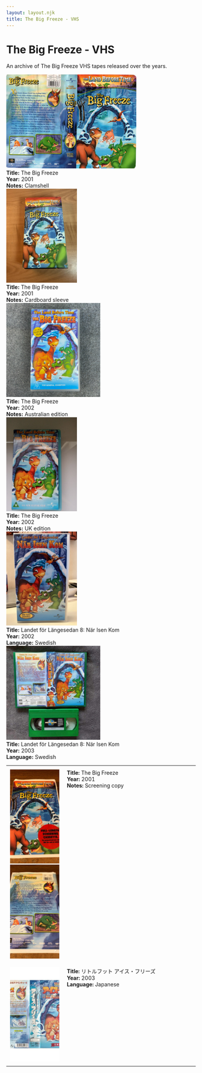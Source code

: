 ```yaml
---
layout: layout.njk
title: The Big Freeze - VHS
---
```


# The Big Freeze - VHS

An archive of The Big Freeze VHS tapes released over the years.

<div class="table-wrapper">
  <table>
  <div class="item-entry">
  <div class="item-image">
    
  </div>
  <div class="item-details">
    
  </div>
</div>

<tr id="lbt8-screener-147">
    <td style="width:30%; text-align: center; vertical-align:top; padding:10px;">
      <a href="/images/media/vhs/8/lbt8-screener.jpg" data-lightbox="books" data-title="The Big Freeze">
        <div class="img-box">
          <img src="/images/media/vhs/8/lbt8-screener.jpg" alt="The Big Freeze" style="height:250px; object-fit:cover;" / loading="lazy">
        </div>
      </a>
      <a href="/images/media/vhs/8/lbt8-screener2.jpg" data-lightbox="books" data-title="The Big Freeze">
        <div class="img-box">
          <img src="/images/media/vhs/8/lbt8-screener2.jpg" alt="The Big Freeze" style="height:250px; object-fit:cover;" / loading="lazy">
        </div>
      </a>
    </td>
    <td style="vertical-align:top; padding:10px;">
      <strong>Title:</strong> The Big Freeze<br/>
      <strong>Year:</strong> 2001<br/>
      <strong>Notes:</strong> Screening copy<br/>
    </td>
  </tr>


<div class="item-entry">
  <div class="item-image">
    <a href="/images/media/vhs/8/lbt8-english-clamshell.jpg" data-lightbox="books" data-title="The Big Freeze">
        <div class="img-box">
          <img src="/images/media/vhs/8/lbt8-english-clamshell.jpg" alt="The Big Freeze" style="height:250px; object-fit:cover;" / loading="lazy">
        </div>
      </a>
  </div>
  <div class="item-details">
    <strong>Title:</strong> The Big Freeze<br/>
      <strong>Year:</strong> 2001<br/>
      <strong>Notes:</strong> Clamshell<br/>
  </div>
</div>

  <div class="item-entry">
  <div class="item-image">
    <a href="/images/media/vhs/8/lbt8-english-sleeve.jpg" data-lightbox="books" data-title="The Big Freeze">
        <div class="img-box">
          <img src="/images/media/vhs/8/lbt8-english-sleeve.jpg" alt="The Big Freeze" style="height:250px; object-fit:cover;" / loading="lazy">
        </div>
      </a>
  </div>
  <div class="item-details">
    <strong>Title:</strong> The Big Freeze<br/>
      <strong>Year:</strong> 2001<br/>
      <strong>Notes:</strong> Cardboard sleeve<br/>
  </div>
</div>

<div class="item-entry">
  <div class="item-image">
    <a href="/images/media/vhs/8/lbt8-englishAU-clamshell.jpg" data-lightbox="books" data-title="The Big Freeze">
        <div class="img-box">
          <img src="/images/media/vhs/8/lbt8-englishAU-clamshell.jpg" alt="The Big Freeze" style="height:250px; object-fit:cover;" / loading="lazy">
        </div>
      </a>
  </div>
  <div class="item-details">
    <strong>Title:</strong> The Big Freeze<br/>
      <strong>Year:</strong> 2002<br/>
      <strong>Notes:</strong> Australian edition<br/>
  </div>
</div>

<div class="item-entry">
  <div class="item-image">
    <a href="/images/media/vhs/8/lbt8-englishUK-clamshell.jpg" data-lightbox="books" data-title="The Big Freeze">
        <div class="img-box">
          <img src="/images/media/vhs/8/lbt8-englishUK-clamshell.jpg" alt="The Big Freeze" style="height:250px; object-fit:cover;" / loading="lazy">
        </div>
      </a>
  </div>
  <div class="item-details">
    <strong>Title:</strong> The Big Freeze<br/>
      <strong>Year:</strong> 2002<br/>
      <strong>Notes:</strong> UK edition<br/>
  </div>
</div>

  <div class="item-entry">
  <div class="item-image">
    <a href="/images/media/vhs/8/lbt8-SV.jpg" data-lightbox="books" data-title="Landet för Längesedan 8: När Isen Kom">
        <div class="img-box">
          <img src="/images/media/vhs/8/lbt8-SV.jpg" alt="Landet för Längesedan 8: När Isen Kom" style="height:250px; object-fit:cover;" / loading="lazy">
        </div>
      </a>
  </div>
  <div class="item-details">
    <strong>Title:</strong> Landet för Längesedan 8: När Isen Kom<br/>
      <strong>Year:</strong> 2002<br/>
      <strong>Language:</strong> Swedish<br/>
  </div>
</div>

<tr id="lbt8-ja-41">
    <td style="width:30%; text-align: center; vertical-align:top; padding:10px;">
      <a href="/images/media/vhs/8/lbt8-ja.jpg" data-lightbox="books" data-title="リトルフット アイス・フリーズ">
        <div class="img-box">
          <img src="/images/media/vhs/8/lbt8-ja.jpg" alt="リトルフット アイス・フリーズ" style="height:250px; object-fit:cover;" / loading="lazy">
        </div>
      </a>
    </td>
    <td style="vertical-align:top; padding:10px;">
      <strong>Title:</strong> リトルフット アイス・フリーズ<br/>
      <strong>Year:</strong> 2003<br/>
      <strong>Language:</strong> Japanese<br/>
    </td>
  </tr>

<div class="item-entry">
  <div class="item-image">
    <a href="/images/media/vhs/8/lbt8-SV-green.jpg" data-lightbox="books" data-title="Landet för Längesedan 8: När Isen Kom">
        <div class="img-box">
          <img src="/images/media/vhs/8/lbt8-SV-green.jpg" alt="Landet för Längesedan 8: När Isen Kom" style="height:250px; object-fit:cover;" / loading="lazy">
        </div>
      </a>
  </div>
  <div class="item-details">
    <strong>Title:</strong> Landet för Längesedan 8: När Isen Kom<br/>
      <strong>Year:</strong> 2003<br/>
      <strong>Language:</strong> Swedish<br/>
  </div>
</div>



</table>
</div>